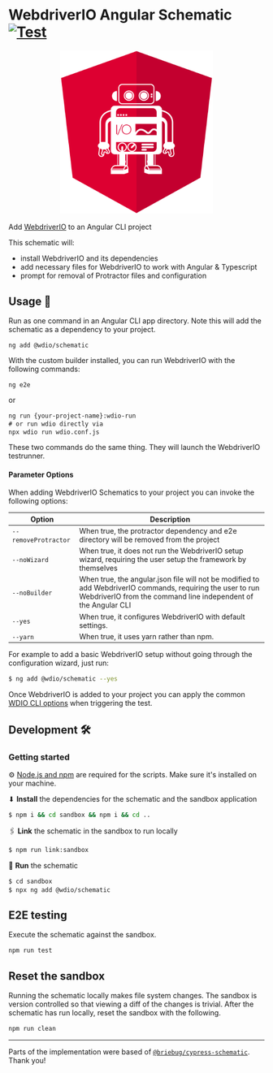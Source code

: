 WebdriverIO Angular Schematic [![Test](https://github.com/webdriverio/webdriverio-schematics/actions/workflows/test.yaml/badge.svg)](https://github.com/webdriverio/webdriverio-schematics/actions/workflows/test.yaml)
=============================

<p align="center">
  <img alt="WebdriverIO Schematic Logo" src="/.github/assets/logo.png" width=300 />
</p>

Add [WebdriverIO](https://webdriverio.io) to an Angular CLI project

This schematic will:

- install WebdriverIO and its dependencies
- add necessary files for WebdriverIO to work with Angular & Typescript
- prompt for removal of Protractor files and configuration

## Usage 🚀

Run as one command in an Angular CLI app directory. Note this will add the schematic as a dependency to your project.

```shell
ng add @wdio/schematic
```

With the custom builder installed, you can run WebdriverIO with the following commands:

```shell script
ng e2e
```

or

```shell script
ng run {your-project-name}:wdio-run
# or run wdio directly via
npx wdio run wdio.conf.js
```

These two commands do the same thing. They will launch the WebdriverIO testrunner.

#### Parameter Options

When adding WebdriverIO Schematics to your project you can invoke the following options:

| Option | Description |
| ------ | ----------- |
| `--removeProtractor` | When true, the protractor dependency and e2e directory will be removed from the project |
| `--noWizard` | When true, it does not run the WebdriverIO setup wizard, requiring the user setup the framework by themselves |
| `--noBuilder` | When true, the angular.json file will not be modified to add WebdriverIO commands, requiring the user to run WebdriverIO from the command line independent of the Angular CLI |
| `--yes` | When true, it configures WebdriverIO with default settings. |
| `--yarn` | When true, it uses yarn rather than npm. |

For example to add a basic WebdriverIO setup without going through the configuration wizard, just run:

```sh
$ ng add @wdio/schematic --yes
```

Once WebdriverIO is added to your project you can apply the common [WDIO CLI options](https://webdriver.io/docs/clioptions) when triggering the test.

## Development 🛠

### Getting started

⚙ [Node.js and npm](https://docs.npmjs.com/downloading-and-installing-node-js-and-npm) are required for the scripts. Make sure it's installed on your machine.

⬇ **Install** the dependencies for the schematic and the sandbox application

```bash
$ npm i && cd sandbox && npm i && cd ..
```

🖇 **Link** the schematic in the sandbox to run locally

```bash
$ npm run link:sandbox
```

🏃 **Run** the schematic

```bash
$ cd sandbox
$ npx ng add @wdio/schematic
```

## E2E testing

Execute the schematic against the sandbox.

```bash
npm run test
```

## Reset the sandbox

Running the schematic locally makes file system changes. The sandbox is version controlled so that viewing a diff of the changes is trivial. After the schematic has run locally, reset the sandbox with the following.

```bash
npm run clean
```

---

Parts of the implementation were based of [`@briebug/cypress-schematic`](https://github.com/briebug/cypress-schematic/blob/master/README.md). Thank you!
